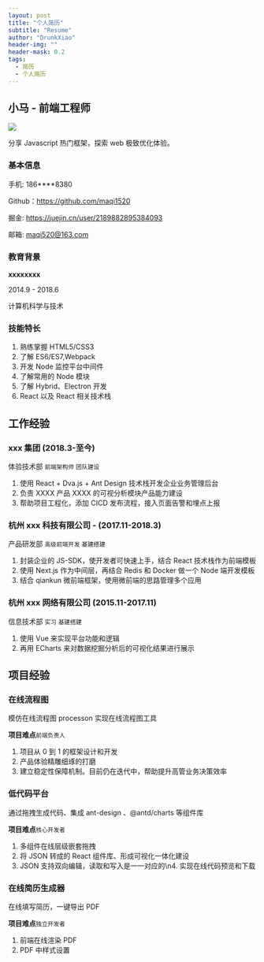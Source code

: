 ```yaml
---
layout: post
title: "个人简历"
subtitle: "Resume"
author: "DrunkXiao"
header-img: ""
header-mask: 0.2
tags:
  - 简历
  - 个人简历
---
```



## 小马 - 前端工程师

![](https://p6-passport.byteacctimg.com/img/user-avatar/585e1491713363bc8f67d06c485e8260~300x300.image)

分享 Javascript 热门框架，探索 web 极致优化体验。

### 基本信息

手机: 186\*\*\*\*8380

Github：https://github.com/maqi1520

掘金: https://juejin.cn/user/2189882895384093

邮箱: maqi520@163.com

### 教育背景

**xxxxxxxx**

2014.9 - 2018.6

计算机科学与技术

### 技能特长

1. 熟练掌握 HTML5/CSS3
1. 了解 ES6/ES7,Webpack
1. 开发 Node 监控平台中间件
1. 了解常用的 Node 模块
1. 了解 Hybrid、Electron 开发
1. React 以及 React 相关技术栈

</div>
<div>

## 工作经验

### xxx 集团 (2018.3-至今)

体验技术部 `前端架构师` `团队建设`

1. 使用 React + Dva.js + Ant Design 技术栈开发企业业务管理后台
2. 负责 XXXX 产品 XXXX 的可视分析模块产品能力建设
3. 帮助项目工程化，添加 CICD 发布流程，接入页面告警和埋点上报

### 杭州 xxx 科技有限公司 - (2017.11-2018.3)

产品研发部 `高级前端开发` `基建搭建`

1. 封装企业的 JS-SDK，使开发者可快速上手，结合 React 技术栈作为前端模板
2. 使用 Next.js 作为中间层，再结合 Redis 和 Docker 做一个 Node 端开发模板
3. 结合 qiankun 微前端框架，使用微前端的思路管理多个应用

### 杭州 xxx 网络有限公司 (2015.11-2017.11)

信息技术部 `实习` `基建搭建`

1. 使用 Vue 来实现平台功能和逻辑
2. 再用 ECharts 来对数据挖掘分析后的可视化结果进行展示

## 项目经验

### 在线流程图

模仿在线流程图 processon 实现在线流程图工具

**项目难点**`前端负责人`

1. 项目从 0 到 1 的框架设计和开发
2. 产品体验精雕细琢的打磨
3. 建立稳定性保障机制。目前仍在迭代中，帮助提升高管业务决策效率

### 低代码平台

通过拖拽生成代码、集成 ant-design 、@antd/charts 等组件库

**项目难点**`核心开发者`

1. 多组件在线层级嵌套拖拽
2. 将 JSON 转成的 React 组件库、形成可视化一体化建设
3. JSON 支持双向编辑，读取和写入是一一对应的\n4. 实现在线代码预览和下载

### 在线简历生成器

在线填写简历，一键导出 PDF

**项目难点**`独立开发者`

1. 前端在线渲染 PDF
2. PDF 中样式设置
